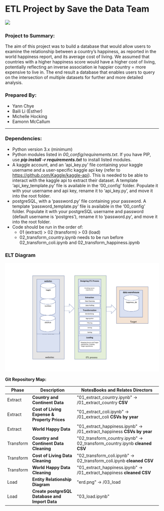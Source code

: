 ETL Project by Save the Data Team
===============

![](https://whatphone.com.au/assets/2018/02/data-840x630.jpg)

### Project to Summary:

The aim of this project was to build a database that would allow users to examine the relationship between a country’s happiness, as reported in the world happiness report, and its average cost of living.  We assumed that countries with a higher happiness score would have a higher cost of living, potentially reflecting an inverse association ie happier country = more expensive to live in. The end result a database that enables users to query on the intersection of multiple datasets for further and more detailed analysis.   

### Prepared By:

* Yann Chye
* Baili Li (Esther)
* Michelle Hocking
* Eamonn McCallum
***

### Dependencies:
* Python version 3.x (minimum)
* Python modules listed in *00_config/requirements.txt*. If you have PIP, use ***pip install -r requirements.txt*** to install listed modules.
* A kaggle account, and an ‘api_key.py’ file containing your kaggle username and a user-specific kaggle api key (refer to https://github.com/Kaggle/kaggle-api). This is needed to be able to interact with the kaggle api to extract their dataset. A template ‘api_key_template.py’ file is available in the ‘00_config’ folder. Populate it with your username and api key, rename it to ‘api_key.py’, and move it into the root folder.
* postgreSQL, with a ‘password.py’ file containing your password. A template ‘password_template.py’ file is available in the ‘00_config’ folder. Populate it with your postgreSQL username and password (default username is ‘postgres’), rename it to ‘password.py’, and move it into the root folder.
* Code should be run in the order of:
  * 01 (extract) > 02 (transform) > 03 (load) 
  * 02_transform_country.ipynb needs to be run before 02_transform_coli.ipynb and 02_transform_happiness.ipynb

### ELT Diagram
  ![](STD_ETL_diag.png)

**Git Repository Map:**

| Phase | Description| NotesBooks and Relates Directors  |
| --------  | ------------------- | --------------------- |
| Extract | **Country and Continent Data**| "01_extract_country.ipynb" -> /01_extract_country **CSV**| 
| Extract | **Cost of Living Expense & Property Prices**| "01_extract_coli.ipynb" -> /01_extract_coli **CSVs by year**| 
| Extract | **World Happy Data** | "01_extract_happiness.ipynb" -> /01_extract_happiness  **CSVs by year**| 
| Transform | **Country and Continent Data Cleaning** | "02_transform_country.ipynb" -> 02_transform_country.ipynb **cleaned CSV**| 
| Transform | **Cost of Living Data Cleaning** | "02_transform_coli.ipynb" -> 02_transform_coli.ipynb **cleaned CSV**| 
| Transform | **World Happy Data Cleaning** | "01_extract_happiness.ipynb" -> /01_extract_happiness **cleaned CSV**| 
| Load | **Entity Relationship Diagram** | "erd.png" -> /03_load | 
| Load | **Create postgreSQL Database and Import Data** | "03_load.ipynb" | 


  

  
